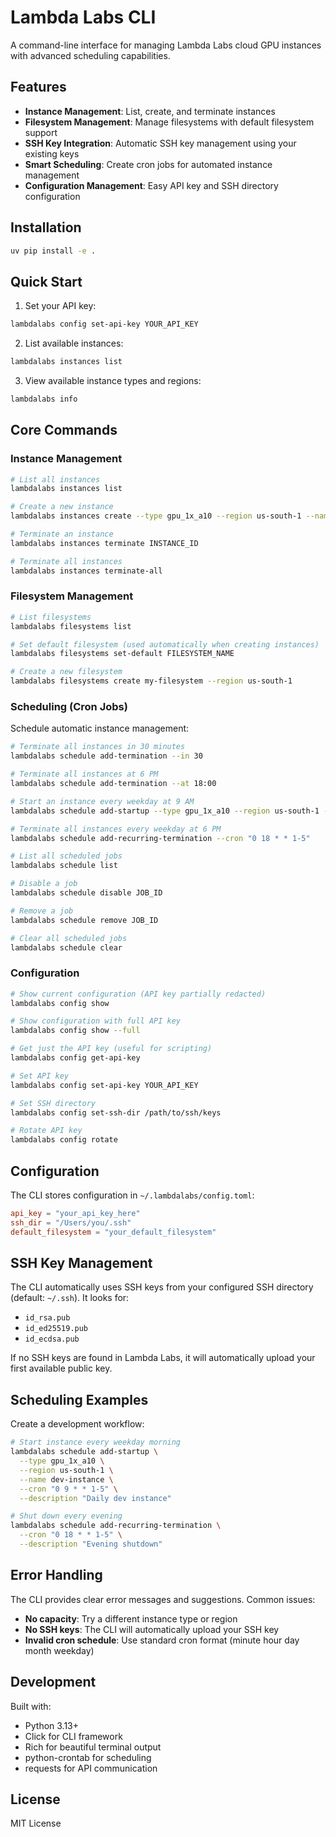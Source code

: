 # Lambda Labs CLI

A command-line interface for managing Lambda Labs cloud GPU instances with advanced scheduling capabilities.

## Features

- **Instance Management**: List, create, and terminate instances
- **Filesystem Management**: Manage filesystems with default filesystem support
- **SSH Key Integration**: Automatic SSH key management using your existing keys
- **Smart Scheduling**: Create cron jobs for automated instance management
- **Configuration Management**: Easy API key and SSH directory configuration

## Installation

```bash
uv pip install -e .
```

## Quick Start

1. Set your API key:
```bash
lambdalabs config set-api-key YOUR_API_KEY
```

2. List available instances:
```bash
lambdalabs instances list
```

3. View available instance types and regions:
```bash
lambdalabs info
```

## Core Commands

### Instance Management

```bash
# List all instances
lambdalabs instances list

# Create a new instance
lambdalabs instances create --type gpu_1x_a10 --region us-south-1 --name my-instance

# Terminate an instance
lambdalabs instances terminate INSTANCE_ID

# Terminate all instances
lambdalabs instances terminate-all
```

### Filesystem Management

```bash
# List filesystems
lambdalabs filesystems list

# Set default filesystem (used automatically when creating instances)
lambdalabs filesystems set-default FILESYSTEM_NAME

# Create a new filesystem
lambdalabs filesystems create my-filesystem --region us-south-1
```

### Scheduling (Cron Jobs)

Schedule automatic instance management:

```bash
# Terminate all instances in 30 minutes
lambdalabs schedule add-termination --in 30

# Terminate all instances at 6 PM
lambdalabs schedule add-termination --at 18:00

# Start an instance every weekday at 9 AM
lambdalabs schedule add-startup --type gpu_1x_a10 --region us-south-1 --cron "0 9 * * 1-5"

# Terminate all instances every weekday at 6 PM
lambdalabs schedule add-recurring-termination --cron "0 18 * * 1-5"

# List all scheduled jobs
lambdalabs schedule list

# Disable a job
lambdalabs schedule disable JOB_ID

# Remove a job
lambdalabs schedule remove JOB_ID

# Clear all scheduled jobs
lambdalabs schedule clear
```

### Configuration

```bash
# Show current configuration (API key partially redacted)
lambdalabs config show

# Show configuration with full API key
lambdalabs config show --full

# Get just the API key (useful for scripting)
lambdalabs config get-api-key

# Set API key
lambdalabs config set-api-key YOUR_API_KEY

# Set SSH directory
lambdalabs config set-ssh-dir /path/to/ssh/keys

# Rotate API key
lambdalabs config rotate
```

## Configuration

The CLI stores configuration in `~/.lambdalabs/config.toml`:

```toml
api_key = "your_api_key_here"
ssh_dir = "/Users/you/.ssh"
default_filesystem = "your_default_filesystem"
```

## SSH Key Management

The CLI automatically uses SSH keys from your configured SSH directory (default: `~/.ssh`). It looks for:
- `id_rsa.pub`
- `id_ed25519.pub` 
- `id_ecdsa.pub`

If no SSH keys are found in Lambda Labs, it will automatically upload your first available public key.

## Scheduling Examples

Create a development workflow:

```bash
# Start instance every weekday morning
lambdalabs schedule add-startup \
  --type gpu_1x_a10 \
  --region us-south-1 \
  --name dev-instance \
  --cron "0 9 * * 1-5" \
  --description "Daily dev instance"

# Shut down every evening
lambdalabs schedule add-recurring-termination \
  --cron "0 18 * * 1-5" \
  --description "Evening shutdown"
```

## Error Handling

The CLI provides clear error messages and suggestions. Common issues:

- **No capacity**: Try a different instance type or region
- **No SSH keys**: The CLI will automatically upload your SSH key
- **Invalid cron schedule**: Use standard cron format (minute hour day month weekday)

## Development

Built with:
- Python 3.13+
- Click for CLI framework
- Rich for beautiful terminal output
- python-crontab for scheduling
- requests for API communication

## License

MIT License